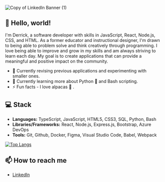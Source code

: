 ![Copy of LinkedIn Banner (1)](https://user-images.githubusercontent.com/109825222/204901061-154dba45-3877-4f71-9e53-6a312bf77b62.png)

## 👋 Hello, world!

I'm Derrick, a software developer with skills in JavaScript, React, Node.js, CSS, and HTML. As a former educator and instructional designer, I'm drawn to being able to problem solve and think creatively through programming. I love being able to improve and grow in my skills and am always striving to learn each day. My goal is to create applications that can provide a meaningful and positive impact on the community.

- 🚀 Currently revising previous applications and experimenting with smaller ones.
- 🌱 Currently learning more about Python 🐍 and Bash scripting.
- ⚡️ Fun facts - I love alpacas 🦙 .


## 💻 Stack
- **Languages:** TypeScript, JavaScript, HTML5, CSS3, SQL, Python, Bash
- **Libraries/Frameworks:** React, Node.js, Express.js, Bootstrap, Azure DevOps
- **Tools:** Git, Github, Docker, Figma, Visual Studio Code, Babel, Webpack

[![Top Langs](https://github-readme-stats.vercel.app/api/top-langs/?username=derrick-fleming&layout=compact)](https://github.com/anuraghazra/github-readme-stats)


## 📫 How to reach me
- [LinkedIn](https://www.linkedin.com/in/derrick-fleming/)


<!--
**derrick-fleming/derrick-fleming** is a ✨ _special_ ✨ repository because its `README.md` (this file) appears on your GitHub profile.

Here are some ideas to get you started:

- 🔭 I’m currently working on ...
- 🌱 I’m currently learning ...
- 👯 I’m looking to collaborate on ...
- 🤔 I’m looking for help with ...
- 💬 Ask me about ...
- 📫 How to reach me: ...
- 😄 Pronouns: ...
- ⚡ Fun fact: ...
-->
